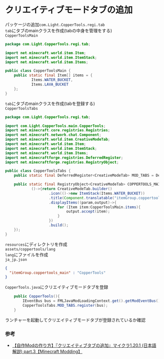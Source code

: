 # クリエイティブモードタブの追加

パッケージの追加`com.Light.CopperTools.regi.tab`  
`tab`にタブのmainクラスを作成(tabの中身を管理をする)  
    `CopperToolsMain`
```java
package com.Light.CopperTools.regi.tab;

import net.minecraft.world.item.Item;
import net.minecraft.world.item.ItemStack;
import net.minecraft.world.item.Items;

public class CopperToolsMain {
    public static final Item[] items = {
            Items.WATER_BUCKET,
            Items.LAVA_BUCKET
    };
}
```

`tab`にタブのmainクラスを作成(tabを登録する)  
    `CopperToolsTabs`
```java
package com.Light.CopperTools.regi.tab;

import com.Light.CopperTools.main.CopperTools;
import net.minecraft.core.registries.Registries;
import net.minecraft.network.chat.Component;
import net.minecraft.world.item.CreativeModeTab;
import net.minecraft.world.item.Item;
import net.minecraft.world.item.ItemStack;
import net.minecraft.world.item.Items;
import net.minecraftforge.registries.DeferredRegister;
import net.minecraftforge.registries.RegistryObject;

public class CopperToolsTabs {
    public static final DeferredRegister<CreativeModeTab> MOD_TABS = DeferredRegister.create(Registries.CREATIVE_MODE_TAB, CopperTools.MOD_ID);

    public static final RegistryObject<CreativeModeTab> COPPERTOOLS_MAIN = MOD_TABS.register("coppertools_main",
            ()->{return CreativeModeTab.builder()
                    .icon(()->new ItemStack(Items.WATER_BUCKET))
                    .title(Component.translatable("itemGroup.coppertools_main"))
                    .displayItems((param,output)->{
                        for (Item item:CopperToolsMain.items){
                            output.accept(item);
                        }
                    })
                    .build();
    });
}
```
`resources`にディレクトリを作成  
    `assets/coppertools/lang`  
`lang`にファイルを作成  
    `ja_jp.json`
```json
{
  "itemGroup.coppertools_main" : "CopperTools"
}
```
`CopperTools.java`にクリエイティブモードタブを登録  
```java
    public CopperTools(){
        IEventBus bus = FMLJavaModLoadingContext.get().getModEventBus();
        CopperToolsTabs.MOD_TABS.register(bus);
    }
```
ランチャーを起動してクリエイティブモードタブが登録されているか確認  

### 参考
* [【自作Modの作り方】『クリエイティブタブの追加』マイクラ1.20.1 (日本語解説) part.3【Minecraft Modding】](https://youtu.be/6aAdOeLv5bM?si=-OcJbyqaOJuwij_H)